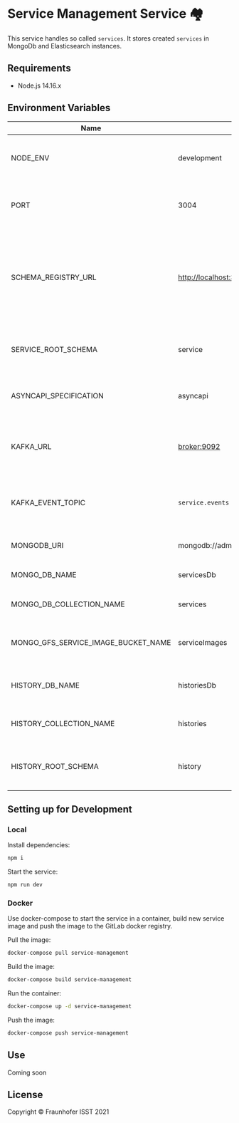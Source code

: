 # Service Management Service 🏘️

This service handles so called `services`. It stores created `services` in MongoDb and Elasticsearch instances.

## Requirements

+ Node.js 14.16.x

## Environment Variables

|Name|default|description|
|---|---|---|
|NODE_ENV|development|sets the mode in which the service runs|
|PORT|3004|sets the port allocated by the service|
|SCHEMA_REGISTRY_URL|<http://localhost:3010/>|URL of the schema registry where the `service` JSON schema and `asyncapi` schema is located|
|SERVICE_ROOT_SCHEMA|service|name of the `service` root schema to be loaded|
|ASYNCAPI_SPECIFICATION|asyncapi|name of the `asyncapi` schema to be loaded|
|KAFKA_URL|<broker:9092>|where the Kafka broker is located to read events from|
|KAFKA_EVENT_TOPIC|`service.events`|topic to which service events should be published|
|MONGODB_URI|mongodb://admin:admin@localhost:27017|MongoDB connection URI|
|MONGO_DB_NAME|servicesDb|MongoDB database name|
|MONGO_DB_COLLECTION_NAME|services|MongoDB collection name|
|MONGO_GFS_SERVICE_IMAGE_BUCKET_NAME|serviceImages|MongoDB bucket name for service images|
|HISTORY_DB_NAME|historiesDb|MongoDB database name for histories|
|HISTORY_COLLECTION_NAME|histories|MongoDB collection name for histories|
|HISTORY_ROOT_SCHEMA|history|name of the `history` root schema to be loaded|


## Setting up for Development

### Local

Install dependencies:

```sh
npm i
```

Start the service:

```sh
npm run dev
```

### Docker

Use docker-compose to start the service in a container, build new service image and push the image to the GitLab docker registry.

Pull the image:

```sh
docker-compose pull service-management
```

Build the image:

```sh
docker-compose build service-management
```

Run the container:

```sh
docker-compose up -d service-management
```

Push the image:

```sh
docker-compose push service-management
```

## Use

Coming soon

## License

Copyright © Fraunhofer ISST 2021
